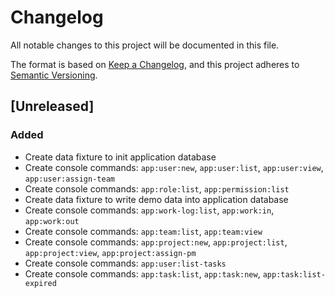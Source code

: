 # Changelog
All notable changes to this project will be documented in this file.

The format is based on [Keep a Changelog](https://keepachangelog.com/en/1.0.0/),
and this project adheres to [Semantic Versioning](https://semver.org/spec/v2.0.0.html).

## [Unreleased]
### Added
- Create data fixture to init application database
- Create console commands: `app:user:new`, `app:user:list`, `app:user:view`, `app:user:assign-team`
- Create console commands: `app:role:list`, `app:permission:list`
- Create data fixture to write demo data into application database
- Create console commands: `app:work-log:list`, `app:work:in`, `app:work:out`
- Create console commands: `app:team:list`, `app:team:view`
- Create console commands: `app:project:new`, `app:project:list`, `app:project:view`, `app:project:assign-pm`
- Create console commands: `app:user:list-tasks`
- Create console commands: `app:task:list`, `app:task:new`, `app:task:list-expired`

